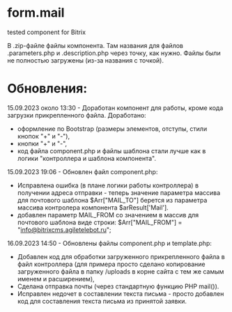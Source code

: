 # form.mail
tested component for Bitrix

В .zip-файле файлы компонента. 
Там названия для файлов .parameters.php и .description.php через точку, как нужно. 
Файлы были не полностью загружены (из-за названия с точкой).

# Обновления:

15.09.2023 около 13:30 - Доработан компонент для работы,
кроме кода загрузки прикрепленного файла.
Доработано:
- оформление по Bootstrap (размеры элементов, отступы, стили кнопок "+" и "-"),
- кнопки "+" и "-",
- код файла component.php  и файлы шаблона стали лучше как в логики "контроллера
и шаблона компонента".

15.09.2023 19:06 - Обновлен файл component.php:
- Исправлена ошибка (в плане логики работы контроллера) в получении адреса отправки -
теперь значение параметра массива для почтового шаблона $Arr["MAIL_TO"] берется 
из параметра массива контролера компонента $arResult['Mail'].
- добавлен параметр MAIL_FROM со значением в массив для почтового шаблона виде строки:
  $Arr["MAIL_FROM"] = "info@bitrixcms.agiletelebot.ru";

16.09.2023 14:50 - Обновлены файлы component.php и template.php:
- Добавлен код для обработки загруженного прикрепленного файла в файл контроллера
(для примера просто сделано копирование загруженного файла в папку /uploads в корне сайта
с тем же самым именем и расширением),
- Сделана отправка почты (через стандартную функцию PHP mail()).
- Исправлен недочет в составлении текста письма - просто добавлен код для составления
 текста письма из принятой заявки.
